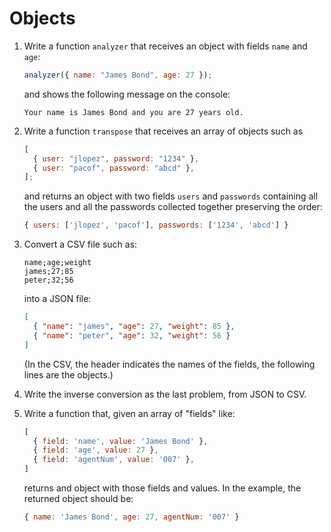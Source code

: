 # Objects

1. Write a function `analyzer` that receives an object with fields `name` and
   `age`:

   ```js
   analyzer({ name: "James Bond", age: 27 });
   ```

   and shows the following message on the console:

   ```
   Your name is James Bond and you are 27 years old.
   ```

2. Write a function `transpose` that receives an array of objects such as

   ```js
   [
     { user: "jlopez", password: "1234" },
     { user: "pacof", password: "abcd" },
   ];
   ```

   and returns an object with two fields `users` and `passwords` containing
   all the users and all the passwords collected together preserving the order:

   ```js
   { users: ['jlopez', 'pacof'], passwords: ['1234', 'abcd'] }
   ```

3. Convert a CSV file such as:

   ```
   name;age;weight
   james;27;85
   peter;32;56
   ```

   into a JSON file:

   ```json
   [
     { "name": "james", "age": 27, "weight": 85 },
     { "name": "peter", "age": 32, "weight": 56 }
   ]
   ```

   (In the CSV, the header indicates the names of the fields, the following
   lines are the objects.)

4. Write the inverse conversion as the last problem, from JSON to CSV.

5. Write a function that, given an array of "fields" like:

   ```js
   [
     { field: 'name', value: 'James Bond' },
     { field: 'age', value: 27 },
     { field: 'agentNum', value: '007' },
   ]
   ```

   returns and object with those fields and values. In the example, the 
   returned object should be:

   ```js
   { name: 'James Bond', age: 27, agentNum: '007' }
   ```

   